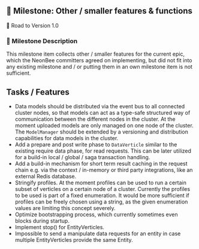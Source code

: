 ## 🚀 Milestone: Other / smaller features & functions
 🌌 Road to Version 1.0

### 📝 Milestone Description

This milestone item collects other / smaller features for the current epic, which the NeonBee committers agreed on implementing, but did not fit into any existing milestone and / or putting them in an own milestone item is not sufficient.

## Tasks / Features

- Data models should be distributed via the event bus to all connected cluster nodes, so that models can act as a type-safe structured way of communication between the different nodes in the cluster. At the moment uploaded models are only managed on one node of the cluster. The `ModelManager` should be extended by a versioning and distribution capabilities for data models in the cluster.
- Add a prepare and post write phase to `DataVerticle` similar to the existing require data phase, for read requests. This can be later utilized for a build-in local / global / saga transaction handling.
- Add a build-in mechanism for short term result caching in the request chain e.g. via the context / in-memory or third party integrations, like an external Redis database.
- Stringify profiles. At the moment profiles can be used to run a certain subset of verticles on a certain node of a cluster. Currently the profiles to be used is part of a fixed enumeration. It would be more sufficient if profiles can be freely chosen using a string, as the given enumeration values are limiting this concept severely.
- Optimize bootstrapping process, which currently sometimes even blocks during startup.
- Implement stop() for EntityVerticles.
- Impossible to send a manipulate data requests for an entity in case multiple EntityVerticles provide the same Entity.